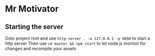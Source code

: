# Mr Motivator
## Starting the server
Goto project root and use `http-server . -a 127.0.0.1 -p 8080` to start a http server
Then use `cd master && npm start` to let node.js monitor for changes and recompile your assets

